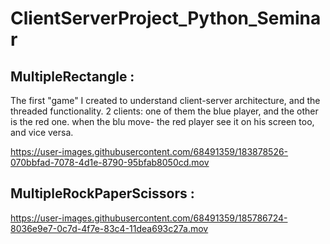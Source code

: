 # ClientServerProject_Python_Seminar

## MultipleRectangle :
  The first "game" I created to understand client-server architecture, and the threaded functionality.
  2 clients: one of them the blue player, and the other is the red one. when the blu move- the red player see it on his screen too, and vice versa.

https://user-images.githubusercontent.com/68491359/183878526-070bbfad-7078-4d1e-8790-95bfab8050cd.mov

## MultipleRockPaperScissors :

https://user-images.githubusercontent.com/68491359/185786724-8036e9e7-0c7d-4f7e-83c4-11dea693c27a.mov




